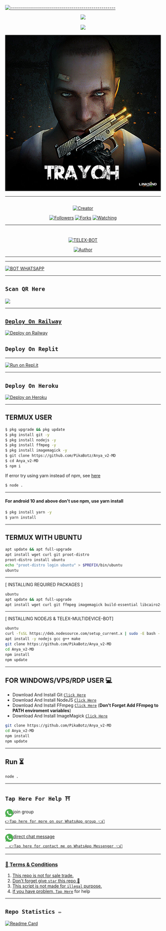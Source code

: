 [![-----------------------------------------------------](https://raw.githubusercontent.com/andreasbm/readme/master/assets/lines/colored.png)](#table-of-contents)
 </p>
<p align="center">
  <a alt="*"><img src="http://readme-typing-svg.herokuapp.com?colour=E1fa02&center=true&vcenter=true&multilines=false&lines=«『𝙏𝙀𝙇𝙀𝙓』+𝙒𝙃𝘼𝙏𝙎𝘼𝙋𝙋+𝘽𝙊𝙏»" var="">
   </p>
<p align="center">
  <a alt="*"><img src="http://readme-typing-svg.herokuapp.com?colour=E1fa02&center=true&vcenter=true&multilines=false&lines=BY+𝙏𝙍𝘼𝙔𝙊𝙃" var="">
  
<p align="center">
    <img src="https://github.com/25401/TELEX-BOT/blob/main/IMG-20230617-WA0000.jpg"%70 BY= *margin*. var=2">

____
## 
</p>
<p align="center">
<a href="#"><img title="Creator" src="https://img.shields.io/badge/Creator-𝙏𝙧𝙖𝙮𝙤𝙝-red.svg?style=for-the-badge&logo=github"></a>
</p>
<p align="center">
<a href="https://github.com/25401?tab=followers"><img title="Followers" src="https://img.shields.io/github/followers/25401?color=black&style=flat-square"></a>
<a href="https://github.com/25401/TELEX-BOT/network/members"><img title="Forks" src="https://img.shields.io/github/forks/25401/TELEX-BOT?color=pink&style=flat-square"></a>
<a href="https://github.com/25401/TELEX-BOT/watchers"><img title="Watching" src="https://img.shields.io/github/watchers/25401/TELEX-BOT?label=Watchers&color=red&style=flat-square"></a>

 ____
#
<p align="center">
 <a href="#"><img title="TELEX-BOT" src="https://img.shields.io/badge/Whatshapp BOT-green?colorA=%23ff0000&colorB=%23017e40&style=for-the-badge"></a>
</p>
<p align="center">
<a href="https://github.com/25401"><img title="Author" src="https://img.shields.io/badge/AUTHOR-Trayoh-green.svg?style=for-the-badge&logo=github"></a>

---------
 
---------

[![BOT WHATSAPP](https://img.shields.io/badge/WhatsApp%20BOT%20BY%20TRAYOH~-25D366?style=for-the-badge&logo=whatsapp&logoColor=white)](https://wa.me/254706519089?text=*Hello%20Dear%20TRAYOH*) 

---------

## ```Scan QR Here```

<a href="https://anyaqr.jetus-hack.repl.co/"><img src="/AnyaPikaMedia/HomeScreen/AnyaQRscan.png" align="center" width="90" />
_ _ _ _ _ _ _  
## ```Deploy On Railway```

[![Deploy on Railway](https://railway.app/button.svg)](https://railway.app)

## ```Deploy On Replit```
_ _ _ _ _ _ _ _ _
[![Run on Repl.it](https://repl.it/badge/github/PikaBotz/Anya_v2-MD)](https://repl.it/github/PikaBotz/Anya_v2-MD)
_ _ _ _ _ _ _ _ _
## ```Deploy On Heroku```

[![Deploy on Heroku](https://www.herokucdn.com/deploy/button.svg)](https://heroku.com/deploy?template=https://github.com/PikaBotz/Anya_v2-MD)
_ _ _ _ _ __ _ _
## TERMUX USER
```bash
$ pkg upgrade && pkg update
$ pkg install git -y
$ pkg install nodejs -y
$ pkg install ffmpeg -y
$ pkg install imagemagick -y
$ git clone https://github.com/PikaBotz/Anya_v2-MD
$ cd Anya_v2-MD
$ npm i 
```
If error try using yarn instead of npm, see [here](https://github.com/PikaBotz/Anya_v2-MD#if-npm-install-failed--try--using-yarn-instead-of-npm)
```bash
$ node .
```
_ _ _ _ __ _ _
#### For android 10 and above don't use npm, use yarn install
```bash
$ pkg install yarn -y
$ yarn install
```
---------

## TERMUX WITH UBUNTU

```bash
apt update && apt full-upgrade
apt install wget curl git proot-distro
proot-distro install ubuntu
echo "proot-distro login ubuntu" > $PREFIX/bin/ubuntu
ubuntu
```
---------

[ INSTALLING REQUIRED PACKAGES ]

```bash
ubuntu
apt update && apt full-upgrade
apt install wget curl git ffmpeg imagemagick build-essential libcairo2-dev libpango1.0-dev libjpeg-dev libgif-dev librsvg2-dev dbus-x11 ffmpeg2theora ffmpegfs ffmpegthumbnailer ffmpegthumbnailer-dbg ffmpegthumbs libavcodec-dev libavcodec-extra libavcodec-extra58 libavdevice-dev libavdevice58 libavfilter-dev libavfilter-extra libavfilter-extra7 libavformat-dev libavformat58 libavifile-0.7-bin libavifile-0.7-common libavifile-0.7c2 libavresample-dev libavresample4 libavutil-dev libavutil56 libpostproc-dev libpostproc55 graphicsmagick graphicsmagick-dbg graphicsmagick-imagemagick-compat graphicsmagick-libmagick-dev-compat groff imagemagick-6.q16hdri imagemagick-common libchart-gnuplot-perl libgraphics-magick-perl libgraphicsmagick++-q16-12 libgraphicsmagick++1-dev
```

---------

[ INSTALLING NODEJS & TELEX-MULTIDEVICE-BOT]

```bash
ubuntu
curl -fsSL https://deb.nodesource.com/setup_current.x | sudo -E bash -
apt install -y nodejs gcc g++ make
git clone https://github.com/PikaBotz/Anya_v2-MD
cd Anya_v2-MD
npm install
npm update
```

---------

## FOR WINDOWS/VPS/RDP USER 💻

* Download And Install Git [`Click Here`](https://git-scm.com/downloads)
* Download And Install NodeJS [`Click Here`](https://nodejs.org/en/download)
* Download And Install FFmpeg [`Click Here`](https://ffmpeg.org/download.html) (**Don't Forget Add FFmpeg to PATH enviroment variables**)
* Download And Install ImageMagick [`Click Here`](https://imagemagick.org/script/download.php)

```bash
git clone https://github.com/PikaBotz/Anya_v2-MD
cd Anya_v2-MD
npm install
npm update
```

---------

## Run ⏳

```bash
node .
```

---------

## ```Tap Here For Help ⛩️``` 
join group 
  <a href="https://chat.whatsapp.com/LvDHtdsA57KEes1ZIQX6Uf?𝙃𝙚𝙡𝙡𝙤%20𝙂𝙪𝙮𝙯%20𝙄'𝙢%20𝙉𝙚𝙬%20𝙃𝙚𝙧𝙚%20𝙄%20𝙉𝙚𝙚𝙙%20">
    <img align="left" alt="SIEGRIN | Whastapp" width="26px" src="https://raw.githubusercontent.com/PikaBotz/My_Personal_Space/main/Images/AnyaBot_pics/Anya_v2/Whatsapp.svg" />

    👉Tap here for more on our WhatsApp group 👈🍓
 __________
   direct chat message 
  <a href="https://wa.me/254706519089?text=Hello%20*Trayoh%20De'Boss*%20sir...%20I%20need%20some%20help%20in%20Telex%20Bot...%20🥲">
    <img align="left" alt="SIEGRIN | Whastapp" width="26px" src="https://raw.githubusercontent.com/PikaBotz/My_Personal_Space/main/Images/AnyaBot_pics/Anya_v2/Whatsapp.svg" />
   
      👉Tap here for contact me on WhatsApp Messenger 👈🍓
    
_____
### 📮 Terms & Conditions
1. This repo is not for sale trade.
2. Don't forget give `star` this repo 🌟
3. This script is not made for `illegal` purpose.
4. If you have problem, [`Tap Here`](https://wa.me/918811074852?text=Hello%20*Trayoh%20De'Boss*%20sir...%20I%20need%20some%20help%20in%20TELEX%20BOT...%20🥲) for help

---------

## ```Repo Statistics ✏️```
    
<p align="center">

[![Readme Card](https://github-readme-stats.vercel.app/api/pin/?username=25401&repo=TELEX-BOT&theme=vision-friendly-dark)](https://github.com/25401/TELEX-BOT)

